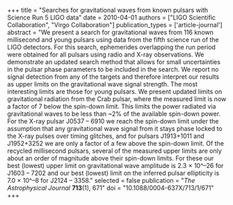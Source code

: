 +++
title = "Searches for gravitational waves from known pulsars with Science Run 5 LIGO data"
date = 2010-04-01
authors = ["LIGO Scientific Collaboration", "Virgo Collaboration"]
publication_types = ['article-journal']
abstract = "We present a search for gravitational waves from 116 known millisecond and young pulsars using data from the fifth science run of the LIGO detectors. For this search, ephemerides overlapping the run period were obtained for all pulsars using radio and X-ray observations. We demonstrate an updated search method that allows for small uncertainties in the pulsar phase parameters to be included in the search. We report no signal detection from any of the targets and therefore interpret our results as upper limits on the gravitational wave signal strength. The most interesting limits are those for young pulsars. We present updated limits on gravitational radiation from the Crab pulsar, where the measured limit is now a factor of 7 below the spin-down limit. This limits the power radiated via gravitational waves to be less than ~2% of the available spin-down power. For the X-ray pulsar J0537 – 6910 we reach the spin-down limit under the assumption that any gravitational wave signal from it stays phase locked to the X-ray pulses over timing glitches, and for pulsars J1913+1011 and J1952+3252 we are only a factor of a few above the spin-down limit. Of the recycled millisecond pulsars, several of the measured upper limits are only about an order of magnitude above their spin-down limits. For these our best (lowest) upper limit on gravitational wave amplitude is 2.3 × 10^–26 for J1603 – 7202 and our best (lowest) limit on the inferred pulsar ellipticity is 7.0 × 10^–8 for J2124 – 3358."
selected = false
publication = "*The Astrophysical Journal* **713**(1), 671"
doi = "10.1088/0004-637X/713/1/671"
+++

